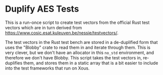 # Duplify AES Tests

This is a run-once script to create test vectors from the official Rust test vectors
which are in turn derived from https://www.cosic.esat.kuleuven.be/nessie/testvectors/.

The test vectors in the Rust test bench are stored in a de-duplified form that uses
the "Blobby" crate to read them in and iterate through them. This is very clever,
but we don't have an allocator in this `no_std` environment, and therefore we don't
have Blobby. This script takes the test vectors in, re-duplifies them, and stores them
in a static array that is a bit easier to include into the test frameworks that run
on Xous.
